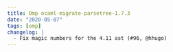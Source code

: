 ```yaml
---
title: Omp ocaml-migrate-parsetree-1.7.3
date: "2020-05-07"
tags: [omp]
changelog: |
  - Fix magic numbers for the 4.11 ast (#96, @hhugo)
---
```



